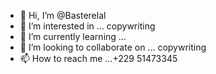 - 👋 Hi, I’m @Basterelal
- 👀 I’m interested in ... copywriting
- 🌱 I’m currently learning ...
- 💞️ I’m looking to collaborate on ... copywriting
- 📫 How to reach me ...+229 51473345

<!---
Bbasterelal/Bbasterelal is a ✨ special ✨ repository because its `README.md` (this file) appears on your GitHub profile.
You can click the Preview link to take a look at your changes.
--->
